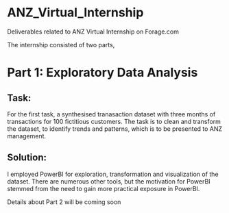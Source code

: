 # ANZ_Virtual_Internship
Deliverables related to ANZ Virtual Internship on Forage.com

The internship consisted of two parts,

# Part 1: Exploratory Data Analysis

## Task:
For the first task, a synthesised tranasaction dataset with three months of transactions for 100 fictitious customers. The task is to clean and transform the dataset, to identify trends and patterns, which is to be presented to ANZ management. 

## Solution:
I employed PowerBI for exploration, transformation and visualization of the dataset. There are numerous other tools, but the motivation for PowerBI stemmed from the need to gain more practical exposure in PowerBI. 


Details about Part 2 will be coming soon
